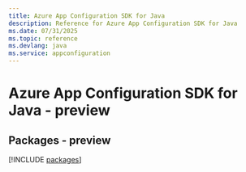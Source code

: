 ```yaml
---
title: Azure App Configuration SDK for Java
description: Reference for Azure App Configuration SDK for Java
ms.date: 07/31/2025
ms.topic: reference
ms.devlang: java
ms.service: appconfiguration
---
```

# Azure App Configuration SDK for Java - preview
## Packages - preview
[!INCLUDE [packages](app-configuration-index.md)]